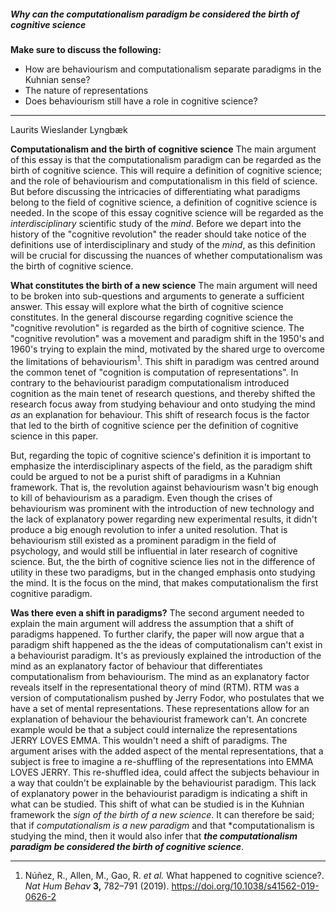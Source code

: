 ##### Why can the computationalism paradigm be considered the birth of cognitive science
**Make sure to discuss the following:**
- How are behaviourism and computationalism separate paradigms in the Kuhnian sense?
- The nature of representations
- Does behaviourism still have a role in cognitive science?
___
Laurits Wieslander Lyngbæk

**Computationalism and the birth of cognitive science**
The main argument of this essay is that the computationalism paradigm can be regarded as the birth of cognitive science. This will require a definition of cognitive science; and the role of behaviourism and computationalism in this field of science.  But before discussing the intricacies of differentiating what paradigms belong to the field of cognitive science, a definition of cognitive science is needed. In the scope of this essay cognitive science will be regarded as the *interdisciplinary* scientific study of the *mind*. Before we depart into the history of the "cognitive revolution" the reader should take notice of the definitions use of interdisciplinary and study of the *mind*, as this definition will be crucial for discussing the nuances of whether computationalism was the birth of cognitive science. 

**What constitutes the birth of a new science**
The main argument will need to be broken into sub-questions and arguments to generate a sufficient answer. This essay will explore what the birth of cognitive science constitutes. In the general discourse regarding cognitive science the "cognitive revolution" is regarded as the birth of cognitive science. The "cognitive revolution" was a movement and paradigm shift in the 1950's and 1960's trying to explain the mind, motivated by the shared urge to overcome the limitations of behaviourism$^1$. This shift in paradigm was centred around the common tenet of "cognition is computation of representations". In contrary to the behaviourist paradigm computationalism introduced cognition as the main tenet of research questions, and thereby shifted the research focus away from studying behaviour and onto studying the mind *as* an explanation for behaviour. This shift of research focus is the factor that led to the birth of cognitive science per the definition of cognitive science in this paper.

But, regarding the topic of cognitive science's definition it is important to emphasize the interdisciplinary aspects of the field, as the paradigm shift could be argued to not be a purist shift of paradigms in a Kuhnian framework. That is, the revolution against behaviourism wasn't big enough to kill of behaviourism as a paradigm. Even though the crises of behaviourism was prominent with the introduction of new technology and the lack of explanatory power regarding new experimental results, it didn't produce a big enough revolution to infer a united resolution. That is behaviourism still existed as a prominent paradigm in the field of psychology, and would still be influential in later research of cognitive science. But, the the birth of cognitive science lies not in the difference of utility in these two paradigms, but in the changed emphasis onto studying the mind. It is the focus on the mind, that makes computationalism the first cognitive paradigm.

**Was there even a shift in paradigms?**
The second argument needed to explain the main argument will address the assumption that a shift of paradigms happened. To further clarify, the paper will now argue that a paradigm shift happened as the the ideas of computationalism can't exist in a behaviourist paradigm. It's as previously explained the introduction of the mind as an explanatory factor of behaviour that differentiates computationalism from behaviourism. The mind as an explanatory factor reveals itself in the representational theory of mind (RTM). RTM was a version of computationalism pushed by Jerry Fodor, who postulates that we have a set of mental representations. These representations allow for an explanation of behaviour the behaviourist framework can't. An concrete example would be that a subject could internalize the representations JERRY LOVES EMMA. This wouldn't need a shift of paradigms. The argument arises with the added aspect of the mental representations, that a subject is free to imagine a re-shuffling of the representations into EMMA LOVES JERRY. This re-shuffled idea, could affect the subjects behaviour in a way that couldn't be explainable by the behaviourist paradigm. This lack of explanatory power in the behaviourist paradigm is indicating a shift in what can be studied. This shift of what can be studied is in the Kuhnian framework the *sign of the birth of a new science*. It can therefore be said; that if *computationalism is a new paradigm* and that *computationalism is studying the mind, then it would also infer that ***the computationalism paradigm be considered the birth of cognitive science***.

___
1) Núñez, R., Allen, M., Gao, R. _et al._ What happened to cognitive science?. _Nat Hum Behav_ **3,** 782–791 (2019). https://doi.org/10.1038/s41562-019-0626-2